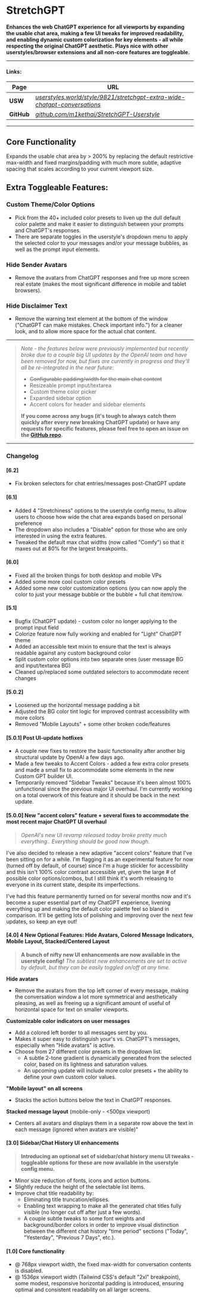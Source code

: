 # **StretchGPT**

**Enhances the web ChatGPT experience for all viewports by expanding the usable chat area, making a few UI tweaks for improved readability, and enabling dynamic custom colorization for key elements - all while respecting the original ChatGPT aesthetic. Plays nice with other userstyles/browser extensions and all non-core features are toggleable.**

---
#### Links:
| Page | URL |
| --- | --- |
| **USW** | _[userstyles.world/style/9821/stretchgpt-extra-wide-chatgpt-conversations](https://userstyles.world/style/9821/stretchgpt-extra-wide-chatgpt-conversations)_ |
| **GitHub** | _[github.com/m1kethai/StretchGPT-Userstyle](https://github.com/m1kethai/StretchGPT-Userstyle)_ |

---
## **Core Functionality**
Expands the usable chat area by > 200% by replacing the default restrictive max-width and fixed margins/padding with much more subtle, adaptive spacing that scales according to your current viewport size.

## **Extra Toggleable Features:**

### **Custom Theme/Color Options**
- Pick from the 40+ included color presets to liven up the dull default color palette and make it easier to distinguish between your prompts and ChatGPT's responses.
- There are separate toggles in the userstyle's dropdown menu to apply the selected color to your messages and/or your message bubbles, as well as the prompt input elements.
### **Hide Sender Avatars**
- Remove the avatars from ChatGPT responses and free up more screen real estate (makes the most significant difference in mobile and tablet browsers).
### **Hide Disclaimer Text**
- Remove the warning text element at the bottom of the window ("ChatGPT can make mistakes. Check important info.") for a cleaner look, and to allow more space for the actual chat content.

---
>
> _Note - the features below were previously implemented but recently broke due to a couple big UI updates by the OpenAI team and have been removed for now, but fixes are currently in progress and they'll all be re-integrated in the near future:_
>- ~~Configurable padding/width for the main chat content~~
>- Resizeable prompt input/textarea
>- Custom theme color picker
>- Expanded sidebar option
>- Accent colors for header and sidebar elements
>
> **If you come across any bugs (it's tough to always catch them quickly after every new breaking ChatGPT update) or have any requests for specific features, please feel free to open an issue on the [GitHub repo](https://github.com/m1kethai/StretchGPT-Userstyle).**
>
---

### **Changelog**

#### **[6.2]**
- Fix broken selectors for chat entries/messages post-ChatGPT update

#### **[6.1]**
- Added 4 "Stretchiness" options to the userstyle config menu, to allow users to choose how wide the chat area expands based on personal preference
- The dropdown also includes a "Disable" option for those who are only interested in using the extra features.
- Tweaked the default max chat widths (now called "Comfy") so that it maxes out at 80% for the largest breakpoints.

#### **[6.0]**
- Fixed all the broken things for both desktop and mobile VPs
- Added some more cool custom color presets
- Added some new color customization options (you can now apply the color to just your message bubble or the bubble + full chat item/row.

#### **[5.1]**
- Bugfix (ChatGPT update) - custom color no longer applying to the prompt input field
- Colorize feature now fully working and enabled for "Light" ChatGPT theme
- Added an accessible text mixin to ensure that the text is always readable against any custom background color
- Split custom color options into two separate ones (user message BG and input/textarea BG)
- Cleaned up/replaced some outdated selectors to accommodate recent changes

#### **[5.0.2]**
- Loosened up the horizontal message padding a bit
- Adjusted the BG color tint logic for improved contrast accessibility with more colors
- Removed "Mobile Layouts" + some other broken code/features

#### **[5.0.1] Post UI-update hotfixes**
- A couple new fixes to restore the basic functionality after another big structural update by OpenAI a few days ago.
- Made a few tweaks to Accent Colors - added a few extra color presets and made a small fix to accommodate some elements in the new Custom GPT builder UI.
- Temporarily removed "Sidebar Tweaks" because it's been almost 100% unfunctional since the previous major UI overhaul. I'm currently working on a total overwork of this feature and it should be back in the next update.

#### **[5.0.0] New "accent colors" feature + several fixes to accommodate the most recent major ChatGPT UI overhaul**
> *OpenAI's new UI revamp released today broke pretty much everything.. Everything should be good now though.*

I've also decided to release a new adaptive "accent colors" feature that I've been sitting on for a while. I'm flagging it as an experimental feature for now (turned off by default, of course) since I'm a huge stickler for accessibility and this isn't 100% color contrast accessible yet, given the large # of possible color options/combos, but I still think it's worth releasing to everyone in its current state, despite its imperfections.

I've had this feature permanently turned on for several months now and it's become a super essential part of my ChatGPT experience, livening everything up and making the default color palette feel so bland in comparison. It'll be getting lots of polishing and improving over the next few updates, so keep an eye out!

#### **[4.0] 4 New Optional Features: Hide Avatars, Colored Message Indicators, Mobile Layout, Stacked/Centered Layout**
> **A bunch of nifty new UI enhancements are now available in the userstyle config!**
> *The subtlest new enhancements are set to active by default, but they can be easily toggled on/off at any time.*

  **Hide avatars**
- Remove the avatars from the top left corner of every message, making the conversation window a lot more symmetrical and aesthetically pleasing, as well as freeing up a significant amount of useful of horizontal space for text on smaller viewports.

**Customizable color indicators on user messages**
- Add a colored left border to all messages sent by you.
- Makes it super easy to distinguish your's vs. ChatGPT's messages, especially when "Hide avatars" is active.
- Choose from 27 different color presets in the dropdown list.
  - A subtle 2-tone gradient is dynamically generated from the selected color, based on its lightness and saturation values.
  - An upcoming update will include more color presets + the ability to define your own custom color values.

**"Mobile layout" on all screens**
 - Stacks the action buttons below the text in ChatGPT responses.

**Stacked message layout** (mobile-only - <500px viewport)
 - Centers all avatars and displays them in a separate row above the text in each message (ignored when avatars are visible)"

#### **[3.0] Sidebar/Chat History UI enhancements**
> **Introducing an optional set of sidebar/chat history menu UI tweaks - toggleable options for these are now available in the userstyle config menu.**

- Minor size reduction of fonts, icons and action buttons.
- Slightly reduce the height of the selectable list items.
- Improve chat title readability by:
  - Eliminating title truncation/ellipses.
  - Enabling text wrapping to make all the generated chat titles fully visible (no longer cut off after just a few words).
  - A couple subtle tweaks to some font weights and background/border colors in order to improve visual distinction between the different chat history "time period" sections ("Today", "Yesterday", "Previous 7 Days", etc.).

#### **[1.0] Core functionality**
- @ 768px viewport width, the fixed max-width for conversation contents is disabled.
- @ 1536px viewport width (Tailwind CSS's default "2xl" breakpoint), some modest, responsive horizontal padding is introduced, ensuring optimal and consistent readability on all larger screens.
